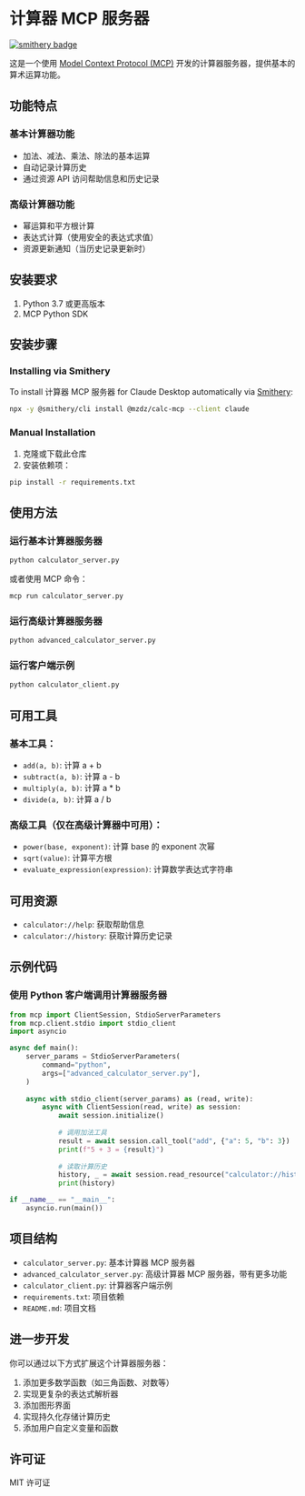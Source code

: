 # 计算器 MCP 服务器
[![smithery badge](https://smithery.ai/badge/@mzdz/calc-mcp)](https://smithery.ai/server/@mzdz/calc-mcp)

这是一个使用 [Model Context Protocol (MCP)](https://github.com/modelcontextprotocol/python-sdk) 开发的计算器服务器，提供基本的算术运算功能。

## 功能特点

### 基本计算器功能
- 加法、减法、乘法、除法的基本运算
- 自动记录计算历史
- 通过资源 API 访问帮助信息和历史记录

### 高级计算器功能
- 幂运算和平方根计算
- 表达式计算（使用安全的表达式求值）
- 资源更新通知（当历史记录更新时）

## 安装要求

1. Python 3.7 或更高版本
2. MCP Python SDK

## 安装步骤

### Installing via Smithery

To install 计算器 MCP 服务器 for Claude Desktop automatically via [Smithery](https://smithery.ai/server/@mzdz/calc-mcp):

```bash
npx -y @smithery/cli install @mzdz/calc-mcp --client claude
```

### Manual Installation
1. 克隆或下载此仓库
2. 安装依赖项：

```bash
pip install -r requirements.txt
```

## 使用方法

### 运行基本计算器服务器

```bash
python calculator_server.py
```

或者使用 MCP 命令：

```bash
mcp run calculator_server.py
```

### 运行高级计算器服务器

```bash
python advanced_calculator_server.py
```

### 运行客户端示例

```bash
python calculator_client.py
```

## 可用工具

### 基本工具：
- `add(a, b)`: 计算 a + b
- `subtract(a, b)`: 计算 a - b
- `multiply(a, b)`: 计算 a * b
- `divide(a, b)`: 计算 a / b

### 高级工具（仅在高级计算器中可用）：
- `power(base, exponent)`: 计算 base 的 exponent 次幂
- `sqrt(value)`: 计算平方根
- `evaluate_expression(expression)`: 计算数学表达式字符串

## 可用资源

- `calculator://help`: 获取帮助信息
- `calculator://history`: 获取计算历史记录

## 示例代码

### 使用 Python 客户端调用计算器服务器

```python
from mcp import ClientSession, StdioServerParameters
from mcp.client.stdio import stdio_client
import asyncio

async def main():
    server_params = StdioServerParameters(
        command="python",
        args=["advanced_calculator_server.py"],
    )
    
    async with stdio_client(server_params) as (read, write):
        async with ClientSession(read, write) as session:
            await session.initialize()
            
            # 调用加法工具
            result = await session.call_tool("add", {"a": 5, "b": 3})
            print(f"5 + 3 = {result}")
            
            # 读取计算历史
            history, _ = await session.read_resource("calculator://history")
            print(history)

if __name__ == "__main__":
    asyncio.run(main())
```

## 项目结构

- `calculator_server.py`: 基本计算器 MCP 服务器
- `advanced_calculator_server.py`: 高级计算器 MCP 服务器，带有更多功能
- `calculator_client.py`: 计算器客户端示例
- `requirements.txt`: 项目依赖
- `README.md`: 项目文档

## 进一步开发

你可以通过以下方式扩展这个计算器服务器：

1. 添加更多数学函数（如三角函数、对数等）
2. 实现更复杂的表达式解析器
3. 添加图形界面
4. 实现持久化存储计算历史
5. 添加用户自定义变量和函数

## 许可证

MIT 许可证 